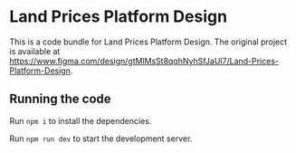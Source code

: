 
  # Land Prices Platform Design

  This is a code bundle for Land Prices Platform Design. The original project is available at https://www.figma.com/design/gtMlMsSt8qqhNyhSfJaUl7/Land-Prices-Platform-Design.

  ## Running the code

  Run `npm i` to install the dependencies.

  Run `npm run dev` to start the development server.
  